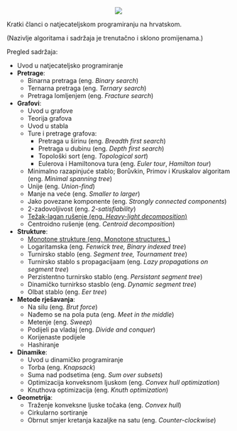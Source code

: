 <p align="center"> <img src="https://github.com/crompetative/blog/assets/140803138/fb6c575c-3d6c-493a-b191-958309bd87bd" /> </p>
Kratki članci o natjecateljskom programiranju na hrvatskom.

(Nazivlje algoritama i sadržaja je trenutačno i sklono promijenama.)
  
Pregled sadržaja:
* Uvod u natjecateljsko programiranje
* **Pretrage**:
  * Binarna pretraga (eng. _Binary search_)
  * Ternarna pretraga (eng. _Ternary search_)
  * Pretraga lomljenjem (eng. _Fracture search_)
* **Grafovi**:
  * Uvod u grafove
  * Teorija grafova
  * Uvod u stabla
  * Ture i pretrage grafova:
    * Pretraga u širinu (eng. _Breadth first search_)
    * Pretraga u dubinu (eng. _Depth first search_)
    * Topološki sort (eng. _Topological sort_)
    * Eulerova i Hamiltonova tura (eng. _Euler tour_, _Hamilton tour_)
  * Minimalno razapinjuće stablo; Borůvkin, Primov i Kruskalov algoritam (eng. _Minimal spanning tree_)
  * Unije (eng. _Union-find_)
  * Manje na veće (eng. _Smaller to larger_)
  * Jako povezane komponente (eng. _Strongly connected components_)
  * 2-zadovoljivost (eng. _2-satisfiability_)
  * [Težak-lagan rušenje (eng. _Heavy-light decomposition_)](https://crompetitive.github.io/blog/grafovi/tezak-lagan_rusenje "Težak-lagan rušenje stabla")
  * Centroidno rušenje (eng. _Centroid decomposition_)
* **Strukture**:
  * [Monotone strukture (eng. Monotone structures_)](https://crompetitive.github.io/blog/strukture/monotone_strukture "Monotone strukture")
  * Logaritamska (eng. _Fenwick tree, Binary indexed tree_)
  * Turnirsko stablo (eng. _Segment tree, Tournament tree_)
  * Turnirsko stablo s propagacijaam (eng. _Lazy propagations on segment tree_)
  * Perzistentno turnirsko stablo (eng. _Persistant segment tree_)
  * Dinamičko turnirkso stasblo (eng. _Dynamic segment tree_) 
  * Olbat stablo (eng. _Eer tree_)
* **Metode rješavanja**:
  * Na silu (eng. _Brut force_)
  * Nađemo se na pola puta (eng. _Meet in the middle_)
  * Metenje (eng. _Sweep_)
  * Podijeli pa vladaj (eng. _Divide and conquer_)
  * Korijenaste podijele
  * Hashiranje
* **Dinamike**:
  * Uvod u dinamičko programiranje
  * Torba (eng. _Knapsack_)
  * Suma nad podsetima (eng. _Sum over subsets_)
  * Optimizacija konveksnom ljuskom (eng. _Convex hull optimization_)
  * Knuthova optimizacija (eng. _Knuth optimization_)
* **Geometrija**:
  * Traženje konveksne ljuske točaka (eng. _Convex hull_)
  * Cirkularno sortiranje
  * Obrnut smjer kretanja kazaljke na satu (eng. _Counter-clockwise_) 
